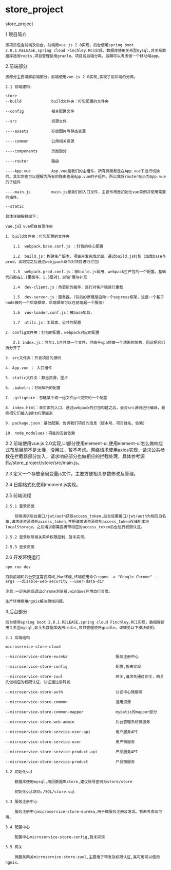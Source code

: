 # store_project
store_project

1.项目简介

	该项目包含前端及后台，前端用vue.js 2.0实现，后台使用spring boot 2.0.1.RELEASE,spring cloud Finchley.RC1实现，数据库使用关系型mysql,非关系数据库选用redis,项目管理使用gradle。项目前后端分离，后期可以考虑做一个移动端app。

2.前端部分

	该部分主要讲解前端部分，前端使用vue.js 2.0实现,实现了前后端的分离。

	2.1 前端建构:

	store
	--build 			build文件夹：打包配置的文件夹

	--config 			相关配置文件

	--src               资源文件

	----assets			存放图片等静态资源

	----common      	公用相关资源

	----components		页面部分

	----router			路由

	----App.vue         App.vue是我们的主组件，所有页面都是在App.vue下进行切换的。其实你也可以理解为所有的路由也是App.vue的子组件。所以我将router标示为App.vue的子组件

	----main.js         main.js是我们的入口文件，主要作用是初始化vue实例并使用需要的插件。

	--static

	具体详细解释如下:

	Vue.js】vue项目目录作用

	1. build文件夹：打包配置的文件夹

	　　1.1  webpack.base.conf.js ：打包的核心配置

	　　1.2  build.js：构建生产版本，项目开发完成之后，通过build.js打包（加载base与prod，读取完之后通过webjpack命令对项目进行打包）

	　　1.3  webpack.prod.conf.js：被build.js调用，webpack生产包的一个配置。基础代码都在1.1里面写，1.3是对1.1的扩展与补充

	　　1.4  dev-client.js：热更新的插件，进行对客户端进行重载

	　　1.5  dev-server.js：服务器。（背后的原理是启动一个express框架，这是一个基于node做的一个后端框架，后端框架可以在前端起一个服务）

	　　1.6  vue-loader.conf.js：被base加载，

	　　1.7  utils.js：工具类，公共的配置

	2. config文件夹：打包的配置，webpack对应的配置

	　　2.1 index.js：可与1.1合并成一个文件，但由于spa想做一个清晰的架构，因此把它们拆分开了

	3. src文件夹：开发项目的源码

	4. App.vue ： 入口组件

	5. static文件夹：静态资源，图片

	6. .babelrc：ES6解析的配置

	7. .gitignore：忽略某个或一组文件git提交的一个配置

	8. index.html：单页面的入口，通过webpack的打包构建之后，会对src源码进行编译，最终把它们插入到html里面来

	9. package.json：基础配置，告诉我们项目的信息（版本号、项目姓名、依赖）

	10. node_modulues：项目的安装依赖

2.2 前端使用vue.js 2.0实现,UI部分使用element-ui,使用element-ui怎么做响应式布局目前不是太懂，没用过，暂不考虑。网络请求使用axios实现，请求公共参数在拦截器部分加入，请求响应部分也做相应的拦截处理，具体参考源码:/store_project/store/src/main.js。

2.3 定义一个存放全局变量js文件，主要方便相关参数修改及管理。

2.4 日期格式化使用moment.js实现。

2.5 前端流程
	
	2.5.1 登录页面

		前端请求后台接口/jwt/auth获取access_token,后台设置接口/jwt/auth为相应白名单,请求该资源得到access_token,并把请求该资源得到access_token存储到本地localStorage。之后请求都需要携带相应的access_token后台进行权限认证。

	2.5.2 登录账号相关菜单权限控制，暂未实现。

	2.5.3 登录页面

2.6 开发环境运行

	npm run dev

	目前前端和后台交互需要跨域,Mac环境,终端使用命令:open -a "Google Chrome" --args --disable-web-security --user-data-dir

	注意:一定先彻底退出chrome浏览器,windows环境自行百度。

	生产环境使用ngnix解决跨域问题。


3.后台部分
	
	后台使用spring boot 2.0.1.RELEASE,spring cloud Finchley.RC1实现，数据库使用关系型mysql,非关系数据库选用redis,项目管理使用gradle。详情见以下模块说明。
	
	3.1 后端结构

	microservice-store-cloud

	--microservice-store-eureka 					服务注册中心

	--microservice-store-config 					配置,暂未实现

	--microservice-store-zuul						网关,请求先通过网关，网关先做相应的权限认证，认证通过后转发

	--microservice-store-auth						认证中心微服务

	--microservice-store-common                     通用资源

	--microservice-store-common-mapper				mybatis的mapper部分

	--microservice-store-web-admin					后台管理系统微服务

	--microservice-store-service-user-api			用户服务API

	--microservice-store-service-user               用户微服务

	--microservice-store-service-product-api        产品服务API

	--microservice-store-service-product            产品微服务

	3.2 初始化sql

		数据库使用mysql,简历数据库store,建议账号密码为store/store

		初始化sql路劲:/SQL/store.sql

	3.3 服务注册中心

		服务注册中心microservice-store-eureka,用于微服务注册及发现。暂未考虑高可用。

	3.4 配置中心

		配置中心microservice-store-config,暂未实现

	3.5 网关

		微服务网关microservice-store-zuul,主要用于转发及权限认证,高可用可以使用ngnix。

	
















